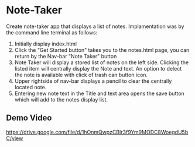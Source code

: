 # Note-Taker
Create note-taker app that displays a list of notes.  Implamentation was by the command line terminal as follows:
1. Initially display index.html
2. Click the "Get Started button" takes you to the notes.html page, you can return by the Nav-bar "Note Taker" button
3. Note Taker will display a stored list of notes on the left side.  Clicking the listed item will centrally display the Note and text.  An option to delect the note is available with click of trash can button icon.
4. Upper rightside of nav-bar displays a pencil to clear the centrally located note.
5. Entering new note text in the Title and text area opens the save button which will add to the notes display list.

## Demo Video

https://drive.google.com/file/d/1hOnmQwpzCBIr3f9Ym9MODC8WoegdU5bC/view
